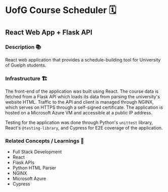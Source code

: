 # UofG Course Scheduler 🗓

## React Web App + Flask API

### Description 📚

React web application that provides a schedule-building tool for University of Guelph students.

### Infrastructure 🏗️

The front-end of the application was built using React. The course data is fetched from a Flask API which loads its data from parsing the university's website HTML. Traffic to the API and client is managed through NGINX, which serves on HTTPS through a self-signed certificate. The application is hosted on a Microsoft Azure VM and accessible at a public IP address.

Testing for the application was done through Python's `unittest` library, React's `@testing-library`, and Cypress for E2E coverage of the application.

### Related Concepts / Learnings 💭

* Full Stack Development
* React
* Flask APIs
* Python HTML Parser
* NGINX
* Microsoft Azure
* Cypress

